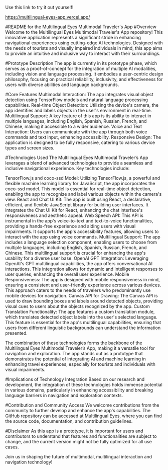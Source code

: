 Use this link to try it out yourself! 

https://multilingual-eyes-app.vercel.app/ 


#README for the Multilingual Eyes Multimodal Traveler's App
#Overview
Welcome to the Multilingual Eyes Multimodal Traveler's App repository! This innovative application represents a significant stride in enhancing navigational experiences using cutting-edge AI technologies. Designed with the needs of tourists and visually impaired individuals in mind, this app aims to provide an intuitive and inclusive way to interact with their surroundings.

#Prototype Description
The app is currently in its prototype phase, which serves as a proof-of-concept for the integration of multiple AI modalities, including vision and language processing. It embodies a user-centric design philosophy, focusing on practical reliability, inclusivity, and effectiveness for users with diverse abilities and language backgrounds.

#Core Features
Multimodal Interaction: The app integrates visual object detection using TensorFlow models and natural language processing capabilities.
Real-time Object Detection: Utilizing the device's camera, the app identifies and labels objects in the user's environment in real-time.
Multilingual Support: A key feature of this app is its ability to interact in multiple languages, including English, Spanish, Russian, French, and Chinese, making it accessible to a wider audience.
Voice and Text Interaction: Users can communicate with the app through both voice commands and text input, enhancing accessibility.
Responsive Design: The application is designed to be fully responsive, catering to various device types and screen sizes.

#Technologies Used
The Multilingual Eyes Multimodal Traveler’s App leverages a blend of advanced technologies to provide a seamless and inclusive navigational experience. Key technologies include:

TensorFlow.js and coco-ssd Model: Utilizing TensorFlow.js, a powerful and flexible machine learning library for JavaScript, the app incorporates the coco-ssd model. This model is essential for real-time object detection, enabling the app to recognize and label various objects within the camera's view.
React and Chat UI Kit: The app is built using React, a declarative, efficient, and flexible JavaScript library for building user interfaces. It integrates the Chat UI Kit for React, enhancing the chat interface's responsiveness and aesthetic appeal.
Web Speech API: This API is instrumental in the app's voice-to-text and text-to-voice functionalities, providing a hands-free experience and aiding users with visual impairments. It supports the app's accessibility features, allowing users to interact with the app using voice commands.
Multilingual Support: The app includes a language selection component, enabling users to choose from multiple languages, including English, Spanish, Russian, French, and Chinese. This multilingual support is crucial for enhancing the app's usability for a diverse user base.
OpenAI GPT Integration: Leveraging OpenAI's GPT multilingual capabilities, the app offers conversational AI interactions. This integration allows for dynamic and intelligent responses to user queries, enhancing the overall user experience.
Mobile Responsiveness: The app is designed with mobile responsiveness in mind, ensuring a consistent and user-friendly experience across various devices. This approach caters to the needs of travelers who predominantly use mobile devices for navigation.
Canvas API for Drawing: The Canvas API is used to draw bounding boxes and labels around detected objects, providing visual cues to users about the objects recognized by the app.
Custom Translation Functionality: The app features a custom translation module, which translates detected object labels into the user's selected language. This feature is essential for the app's multilingual capabilities, ensuring that users from different linguistic backgrounds can understand the information presented.

The combination of these technologies forms the backbone of the Multilingual Eyes Multimodal Traveler’s App, making it a versatile tool for navigation and exploration. The app stands out as a prototype that demonstrates the potential of integrating AI and machine learning in enhancing travel experiences, especially for tourists and individuals with visual impairments.

#Implications of Technology Integration
Based on our research and development, the integration of these technologies holds immense potential in various domains, particularly in enhancing accessibility and breaking language barriers in navigation and exploration contexts.

#Contribution and Community Access
We welcome contributions from the community to further develop and enhance the app's capabilities. The GitHub repository can be accessed at Multilingual Eyes, where you can find the source code, documentation, and contribution guidelines.

#Disclaimer
As this app is a prototype, it is important for users and contributors to understand that features and functionalities are subject to change, and the current version might not be fully optimized for all use cases.

Join us in shaping the future of multimodal, multilingual interaction and navigation technology!
